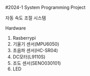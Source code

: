 #2024-1 System Programming Project

자동 속도 조절 시스템

Hardware
1. Rasberrypi
2. 기울기 센서(MPU6050)
3. 초음파 센서(HC-SR04)
4. DC모터(L9110S)
5. 조도 센서(SENO030101)
6. LED
